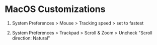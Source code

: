 # MacOS Customizations

1. System Preferences > Mouse > Tracking speed > set to fastest

1. System Preferences > Trackpad > Scroll & Zoom > Uncheck "Scroll direction: Natural"
